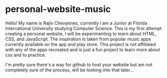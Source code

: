 # personal-website-music
Hello! My name is Rajiv Chevannes, currently I am a Junior at Florida International University studying Computer Science. 
This is my first attempt creating a personal website, I will be experimenting to learn about HTML, CSS, and JavaScript. The inspiration is taken from popular music apps currently available on the app and play store. This project is not affiliated with any of the apps recreated and is just a fun project to learn more about css and to practice. 

I'm pretty sure there's a way for github to host your webstie but am not completely sure of the process, will be looking into that later...
